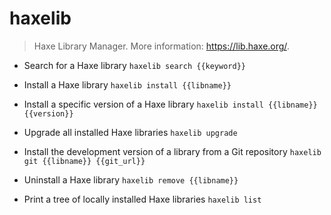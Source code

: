 # haxelib
> Haxe Library Manager.
> More information: <https://lib.haxe.org/>.

- Search for a Haxe library
`haxelib search {{keyword}}`

- Install a Haxe library
`haxelib install {{libname}}`

- Install a specific version of a Haxe library
`haxelib install {{libname}} {{version}}`

- Upgrade all installed Haxe libraries
`haxelib upgrade`

- Install the development version of a library from a Git repository
`haxelib git {{libname}} {{git_url}}`

- Uninstall a Haxe library
`haxelib remove {{libname}}`

- Print a tree of locally installed Haxe libraries
`haxelib list`
